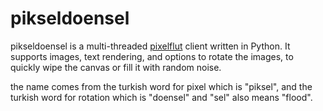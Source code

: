 # pikseldoensel
pikseldoensel is a multi-threaded [pixelflut](https://github.com/defnull/pixelflut) client written in Python. It supports images, text rendering, and options to rotate the images, to quickly wipe the canvas or fill it with random noise.

the name comes from the turkish word for pixel which is "piksel", and the turkish word for rotation which is "doensel" and "sel" also means "flood".

